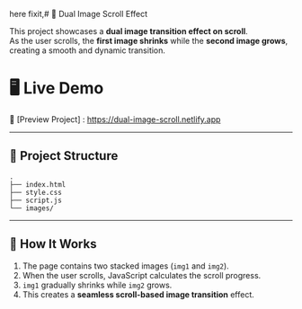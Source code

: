 here fixit,# 🌌 Dual Image Scroll Effect

This project showcases a **dual image transition effect on scroll**.  
As the user scrolls, the **first image shrinks** while the **second image grows**, creating a smooth and dynamic transition.

# 🖥️ Live Demo
🔗 [Preview Project] : https://dual-image-scroll.netlify.app

---

## 📂 Project Structure

```
.
├── index.html
├── style.css
├── script.js
└── images/
```

---

## 🚀 How It Works
1. The page contains two stacked images (`img1` and `img2`).  
2. When the user scrolls, JavaScript calculates the scroll progress.  
3. `img1` gradually shrinks while `img2` grows.  
4. This creates a **seamless scroll-based image transition** effect.  
